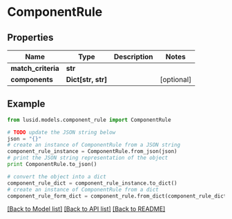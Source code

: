 # ComponentRule


## Properties
Name | Type | Description | Notes
------------ | ------------- | ------------- | -------------
**match_criteria** | **str** |  | 
**components** | **Dict[str, str]** |  | [optional] 

## Example

```python
from lusid.models.component_rule import ComponentRule

# TODO update the JSON string below
json = "{}"
# create an instance of ComponentRule from a JSON string
component_rule_instance = ComponentRule.from_json(json)
# print the JSON string representation of the object
print ComponentRule.to_json()

# convert the object into a dict
component_rule_dict = component_rule_instance.to_dict()
# create an instance of ComponentRule from a dict
component_rule_form_dict = component_rule.from_dict(component_rule_dict)
```
[[Back to Model list]](../README.md#documentation-for-models) [[Back to API list]](../README.md#documentation-for-api-endpoints) [[Back to README]](../README.md)


